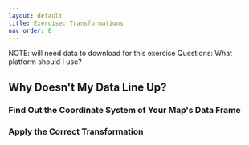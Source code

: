 ```yaml
---
layout: default
title: Exercise: Transformations
nav_order: 8
---
```


NOTE: will need data to download for this exercise
Questions: What platform should I use?

## Why Doesn't My Data Line Up?

### Find Out the Coordinate System of Your Map's Data Frame

### Apply the Correct Transformation
